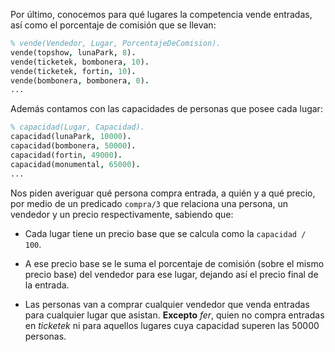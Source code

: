 Por último, conocemos para qué lugares la competencia vende entradas, así como el porcentaje de comisión que se llevan:

```Prolog
% vende(Vendedor, Lugar, PorcentajeDeComision).
vende(topshow, lunaPark, 8).
vende(ticketek, bombonera, 10).
vende(ticketek, fortin, 10).
vende(bombonera, bombonera, 0).
...
```

Además contamos con las capacidades de personas que posee cada lugar:

```Prolog
% capacidad(Lugar, Capacidad).
capacidad(lunaPark, 10000).
capacidad(bombonera, 50000).
capacidad(fortin, 49000).
capacidad(monumental, 65000).
...
```

Nos piden averiguar qué persona compra entrada, a quién y a qué precio, por medio de un predicado `compra/3` que relaciona una persona, un vendedor y un precio respectivamente, sabiendo que:

- Cada lugar tiene un precio base que se calcula como la `capacidad / 100`.

- A ese precio base se le suma el porcentaje de comisión (sobre el mismo precio base) del vendedor para ese lugar, dejando así el precio final de la entrada.

- Las personas van a comprar cualquier vendedor que venda entradas para cualquier lugar que asistan. **Excepto** _fer_, quien no compra entradas en _ticketek_ ni para aquellos lugares cuya capacidad superen las 50000 personas.
